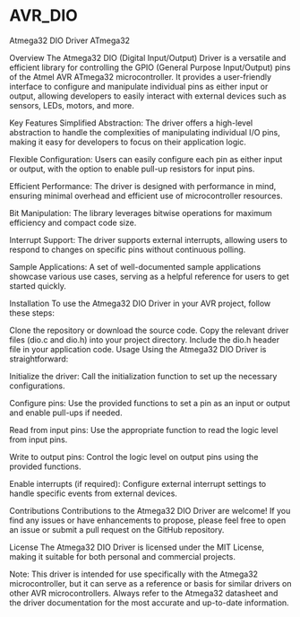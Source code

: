# AVR_DIO
Atmega32 DIO Driver
ATmega32

Overview
The Atmega32 DIO (Digital Input/Output) Driver is a versatile and efficient library for controlling the GPIO (General Purpose Input/Output) pins of the Atmel AVR ATmega32 microcontroller. It provides a user-friendly interface to configure and manipulate individual pins as either input or output, allowing developers to easily interact with external devices such as sensors, LEDs, motors, and more.

Key Features
Simplified Abstraction: The driver offers a high-level abstraction to handle the complexities of manipulating individual I/O pins, making it easy for developers to focus on their application logic.

Flexible Configuration: Users can easily configure each pin as either input or output, with the option to enable pull-up resistors for input pins.

Efficient Performance: The driver is designed with performance in mind, ensuring minimal overhead and efficient use of microcontroller resources.

Bit Manipulation: The library leverages bitwise operations for maximum efficiency and compact code size.

Interrupt Support: The driver supports external interrupts, allowing users to respond to changes on specific pins without continuous polling.

Sample Applications: A set of well-documented sample applications showcase various use cases, serving as a helpful reference for users to get started quickly.

Installation
To use the Atmega32 DIO Driver in your AVR project, follow these steps:

Clone the repository or download the source code.
Copy the relevant driver files (dio.c and dio.h) into your project directory.
Include the dio.h header file in your application code.
Usage
Using the Atmega32 DIO Driver is straightforward:

Initialize the driver: Call the initialization function to set up the necessary configurations.

Configure pins: Use the provided functions to set a pin as an input or output and enable pull-ups if needed.

Read from input pins: Use the appropriate function to read the logic level from input pins.

Write to output pins: Control the logic level on output pins using the provided functions.

Enable interrupts (if required): Configure external interrupt settings to handle specific events from external devices.


Contributions
Contributions to the Atmega32 DIO Driver are welcome! If you find any issues or have enhancements to propose, please feel free to open an issue or submit a pull request on the GitHub repository.

License
The Atmega32 DIO Driver is licensed under the MIT License, making it suitable for both personal and commercial projects.

Note: This driver is intended for use specifically with the Atmega32 microcontroller, but it can serve as a reference or basis for similar drivers on other AVR microcontrollers. Always refer to the Atmega32 datasheet and the driver documentation for the most accurate and up-to-date information.
